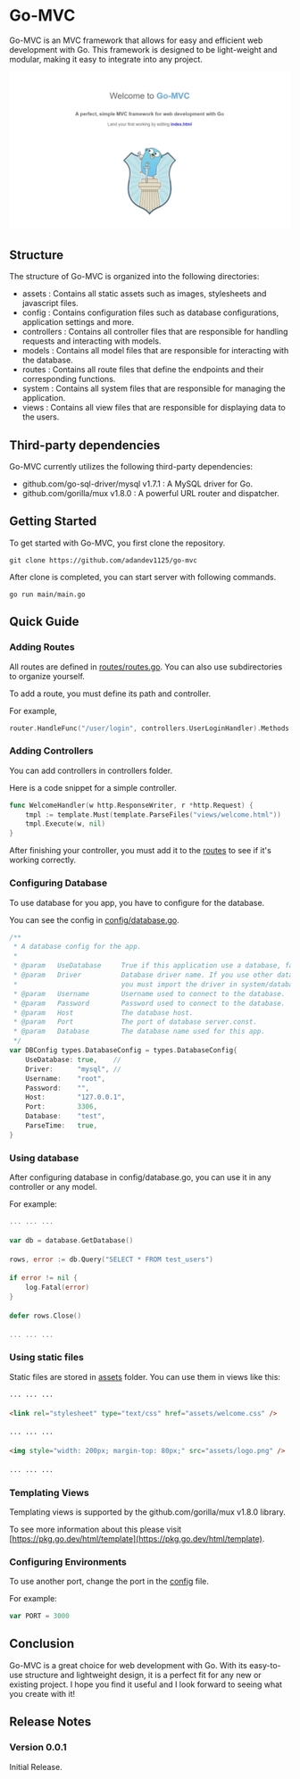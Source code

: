 # Go-MVC

Go-MVC is an MVC framework that allows for easy and efficient web development with Go. This framework is designed to be light-weight and modular, making it easy to integrate into any project.

![preview](preview.jpg)

## Structure

The structure of Go-MVC is organized into the following directories:

- assets : Contains all static assets such as images, stylesheets and javascript files.
- config : Contains configuration files such as database configurations, application settings and more.
- controllers : Contains all controller files that are responsible for handling requests and interacting with models.
- models : Contains all model files that are responsible for interacting with the database.
- routes : Contains all route files that define the endpoints and their corresponding functions.
- system : Contains all system files that are responsible for managing the application.
- views : Contains all view files that are responsible for displaying data to the users.

## Third-party dependencies

Go-MVC currently utilizes the following third-party dependencies:

- github.com/go-sql-driver/mysql v1.7.1 : A MySQL driver for Go.
- github.com/gorilla/mux v1.8.0 : A powerful URL router and dispatcher.

## Getting Started

To get started with Go-MVC, you first clone the repository.

```
git clone https://github.com/adandev1125/go-mvc
```

After clone is completed, you can start server with following commands.

```
go run main/main.go
```

## Quick Guide

### Adding Routes

All routes are defined in [routes/routes.go](main/routes/routes.go). You can also use subdirectories to organize yourself.

To add a route, you must define its path and controller.

For example,

``` go
router.HandleFunc("/user/login", controllers.UserLoginHandler).Methods("POST")
```

### Adding Controllers

You can add controllers in controllers folder.

Here is a code snippet for a simple controller.

``` go
func WelcomeHandler(w http.ResponseWriter, r *http.Request) {
	tmpl := template.Must(template.ParseFiles("views/welcome.html"))
	tmpl.Execute(w, nil)
}
```

After finishing your controller, you must add it to the [routes](main/routes/routes.go) to see if it's working correctly.

### Configuring Database

To use database for you app, you have to configure for the database.

You can see the config in [config/database.go](main/config/database.go).

``` go
/**
 * A database config for the app.
 *
 * @param	UseDatabase		True if this application use a database, false if not.
 * @param	Driver			Database driver name. If you use other databases like MongoDB,
 *							you must import the driver in system/database/database.go.
 * @param	Username		Username used to connect to the database.
 * @param	Password		Password used to connect to the database.
 * @param	Host			The database host.
 * @param	Port			The port of database server.const.
 * @param	Database		The database name used for this app.
 */
var DBConfig types.DatabaseConfig = types.DatabaseConfig{
	UseDatabase: true,    //
	Driver:      "mysql", //
	Username:    "root",
	Password:    "",
	Host:        "127.0.0.1",
	Port:        3306,
	Database:    "test",
	ParseTime:   true,
}
```

### Using database

After configuring database in config/database.go, you can use it in any controller or any model.

For example:

``` go
... ... ...

var db = database.GetDatabase()

rows, error := db.Query("SELECT * FROM test_users")

if error != nil {
    log.Fatal(error)
}

defer rows.Close()

... ... ...
```

### Using static files
Static files are stored in [assets](main/assets/) folder.
You can use them in views like this:
``` html
... ... ...

<link rel="stylesheet" type="text/css" href="assets/welcome.css" />

... ... ...

<img style="width: 200px; margin-top: 80px;" src="assets/logo.png" />

... ... ...
```

### Templating Views
Templating views is supported by the github.com/gorilla/mux v1.8.0 library.

To see more information about this please visit [https://pkg.go.dev/html/template](https://pkg.go.dev/html/template).

### Configuring Environments
To use another port, change the port in the [config](main/config/config.go) file.

For example:
``` go
var PORT = 3000
```

## Conclusion

Go-MVC is a great choice for web development with Go. With its easy-to-use structure and lightweight design, it is a perfect fit for any new or existing project. I hope you find it useful and I look forward to seeing what you create with it!

## Release Notes

### Version 0.0.1
Initial Release.